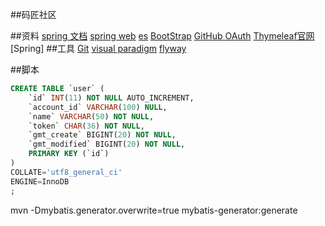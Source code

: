 ##码匠社区

##资料
[spring 文档](https://spring.io/guides)
[spring web](https://spring.io/guides/gs/serving-web-content/)
[es](https://elasticsearch.cn/explore)
[BootStrap](https://v3.bootcss.com/components/)
[GitHub OAuth](https://developer.github.com/apps/building-github-apps/creating-a-github-app/)
[Thymeleaf官网](https://www.thymeleaf.org/doc/tutorials/3.0/usingthymeleaf.html)
[Spring]
##工具
[Git](https://git-scm.com/download/win)
[visual paradigm](https://www.visual-paradigm.com/cn/)
[flyway](https://flywaydb.org/getstarted/firststeps/maven#integrating-flyway)

##脚本
```sql
CREATE TABLE `user` (
	`id` INT(11) NOT NULL AUTO_INCREMENT,
	`account_id` VARCHAR(100) NULL,
	`name` VARCHAR(50) NOT NULL,
	`token` CHAR(36) NOT NULL,
	`gmt_create` BIGINT(20) NOT NULL,
	`gmt_modified` BIGINT(20) NOT NULL,
	PRIMARY KEY (`id`)
)
COLLATE='utf8_general_ci'
ENGINE=InnoDB
;

```
mvn -Dmybatis.generator.overwrite=true mybatis-generator:generate